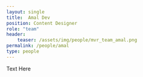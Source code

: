```yaml
---
layout: single
title:  Amal Dev
position: Content Designer
role: "team"
header:
    teaser: /assets/img/people/mvr_team_amal.png
permalink: /people/amal
type: people
---
```


Text Here


